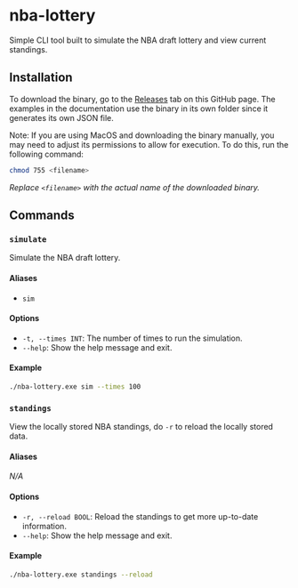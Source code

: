 # nba-lottery

Simple CLI tool built to simulate the NBA draft lottery and view current standings.

## Installation

To download the binary, go to the [Releases](https://github.com/Mahcks/nba-lottery/releases/latest) tab on this GitHub page. The examples in the documentation use the binary in its own folder since it generates its own JSON file.

Note: If you are using MacOS and downloading the binary manually, you may need to adjust its permissions to allow for execution. To do this, run the following command:

```bash
chmod 755 <filename>
```

*Replace `<filename>` with the actual name of the downloaded binary.*

## Commands

### `simulate`

Simulate the NBA draft lottery.

#### Aliases

- `sim`

#### Options

* `-t, --times INT`: The number of times to run the simulation.
* `--help`: Show the help message and exit.

#### Example

```bash
./nba-lottery.exe sim --times 100
```

### `standings`

View the locally stored NBA standings, do `-r` to reload the locally stored data.

#### Aliases

*N/A*

#### Options

- `-r, --reload BOOL`: Reload the standings to get more up-to-date information.
- `--help`: Show the help message and exit.

#### Example

```bash
./nba-lottery.exe standings --reload
```